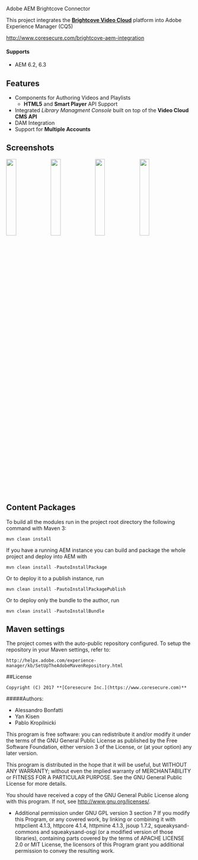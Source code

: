 Adobe AEM Brightcove Connector

This project integrates the **[Brightcove Video Cloud](http://docs.brightcove.com/en/video-cloud/ )** platform into Adobe Experience Manager (CQ5)

<http://www.coresecure.com/brightcove-aem-integration>
#### Supports
 - AEM 6.2, 6.3

## Features
- Components for Authoring Videos and Playlists
   - **HTML5** and **Smart Player** API Support
- Integrated *Library Managment Console* built on top of the **Video Cloud CMS API**
- DAM Integration
- Support for **Multiple Accounts**

## Screenshots
<img src="https://cloud.githubusercontent.com/assets/1116995/11013626/17a9f018-84e3-11e5-8038-b7541751af06.png" width="23%"></img> 
<img src="https://cloud.githubusercontent.com/assets/1116995/11013713/48651914-84e6-11e5-8b25-6e203168726c.png" width="23%"></img>
<img src="https://cloud.githubusercontent.com/assets/1116995/11013720/7d8310f6-84e6-11e5-9eb0-d44041e4d73b.png" width="23%"></img>
<img src="https://cloud.githubusercontent.com/assets/1116995/11013721/852384ee-84e6-11e5-9fae-1ec0a69266a9.png" width="23%" class="player"></img> 

## Content Packages

To build all the modules run in the project root directory the following command with Maven 3:

    mvn clean install

If you have a running AEM instance you can build and package the whole project and deploy into AEM with  

    mvn clean install -PautoInstallPackage
    
Or to deploy it to a publish instance, run

    mvn clean install -PautoInstallPackagePublish
    
Or to deploy only the bundle to the author, run

    mvn clean install -PautoInstallBundle

## Maven settings

The project comes with the auto-public repository configured. To setup the repository in your Maven settings, refer to:

    http://helpx.adobe.com/experience-manager/kb/SetUpTheAdobeMavenRepository.html

##License

	Copyright (C) 2017 **[Coresecure Inc.](https://www.coresecure.com)**

#####Authors:    
   - Alessandro Bonfatti
   - Yan Kisen
   - Pablo Kropilnicki

This program is free software: you can redistribute it and/or modify
it under the terms of the GNU General Public License as published by
the Free Software Foundation, either version 3 of the License, or
(at your option) any later version.

This program is distributed in the hope that it will be useful,
but WITHOUT ANY WARRANTY; without even the implied warranty of
MERCHANTABILITY or FITNESS FOR A PARTICULAR PURPOSE.  See the
GNU General Public License for more details.

You should have received a copy of the GNU General Public License
along with this program.  If not, see <http://www.gnu.org/licenses/>.

- Additional permission under GNU GPL version 3 section 7
If you modify this Program, or any covered work, by linking or combining
it with httpclient 4.1.3, httpcore 4.1.4, httpmine 4.1.3, jsoup 1.7.2,
squeakysand-commons and squeakysand-osgi (or a modified version of those
libraries), containing parts covered by the terms of APACHE LICENSE 2.0 
or MIT License, the licensors of this Program grant you additional 
permission to convey the resulting work.

